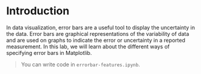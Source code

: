 # Introduction

In data visualization, error bars are a useful tool to display the uncertainty in the data. Error bars are graphical representations of the variability of data and are used on graphs to indicate the error or uncertainty in a reported measurement. In this lab, we will learn about the different ways of specifying error bars in Matplotlib.

> You can write code in `errorbar-features.ipynb`.
